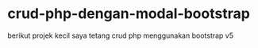 # crud-php-dengan-modal-bootstrap
berikut projek kecil saya tetang crud php menggunakan bootstrap v5
